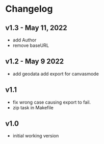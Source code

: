 # Changelog

## v1.3 - May 11, 2022

- add Author
- remove baseURL

## v1.2 - May 9 2022
- add geodata add export for canvasmode

## v1.1
- fix wrong case causing export to fail.
- zip task in Makefile

## v1.0
- initial working version
